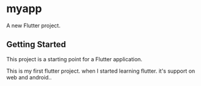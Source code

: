 # myapp

A new Flutter project.

## Getting Started

This project is a starting point for a Flutter application.

This is my first flutter project. when I started learning flutter.
it's support on web and  android..
